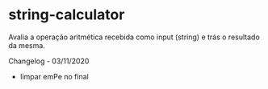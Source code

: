 # string-calculator
Avalia a operação aritmética recebida como input (string) e trás o resultado da mesma.

Changelog - 03/11/2020
- limpar emPe no final